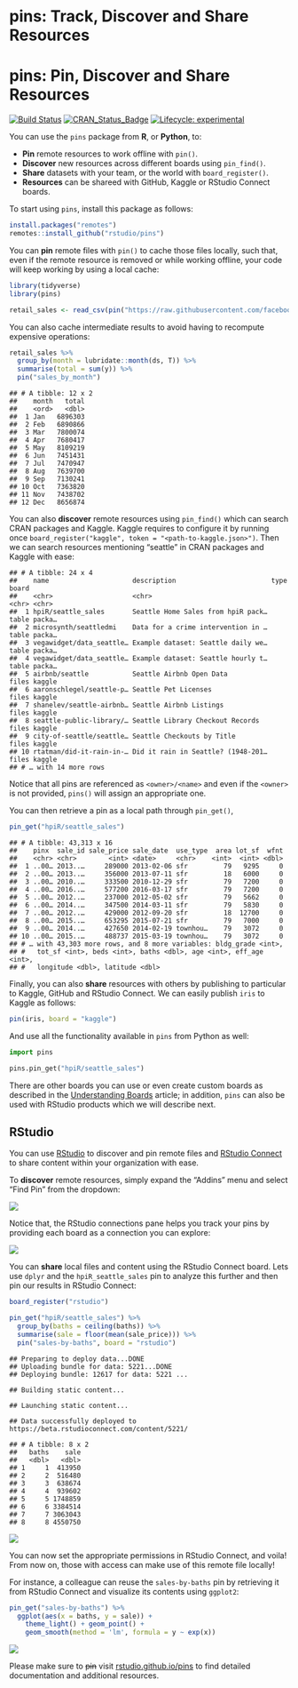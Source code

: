pins: Track, Discover and Share Resources
================

# pins: Pin, Discover and Share Resources

[![Build
Status](https://travis-ci.org/rstudio/pins.svg?branch=master)](https://travis-ci.org/rstudio/pins)
[![CRAN\_Status\_Badge](https://www.r-pkg.org/badges/version/pins)](https://cran.r-project.org/package=pins)
[![Lifecycle:
experimental](https://img.shields.io/badge/lifecycle-experimental-red.svg)](https://www.tidyverse.org/lifecycle/#experimental)

You can use the `pins` package from **R**, or **Python**, to:

  - **Pin** remote resources to work offline with `pin()`.
  - **Discover** new resources across different boards using
    `pin_find()`.
  - **Share** datasets with your team, or the world with
    `board_register()`.
  - **Resources** can be shareed with GitHub, Kaggle or RStudio Connect
    boards.

To start using `pins`, install this package as follows:

``` r
install.packages("remotes")
remotes::install_github("rstudio/pins")
```

You can **pin** remote files with `pin()` to cache those files locally,
such that, even if the remote resource is removed or while working
offline, your code will keep working by using a local cache:

``` r
library(tidyverse)
library(pins)

retail_sales <- read_csv(pin("https://raw.githubusercontent.com/facebook/prophet/master/examples/example_retail_sales.csv"))
```

You can also cache intermediate results to avoid having to recompute
expensive operations:

``` r
retail_sales %>%
  group_by(month = lubridate::month(ds, T)) %>%
  summarise(total = sum(y)) %>%
  pin("sales_by_month")
```

    ## # A tibble: 12 x 2
    ##    month   total
    ##    <ord>   <dbl>
    ##  1 Jan   6896303
    ##  2 Feb   6890866
    ##  3 Mar   7800074
    ##  4 Apr   7680417
    ##  5 May   8109219
    ##  6 Jun   7451431
    ##  7 Jul   7470947
    ##  8 Aug   7639700
    ##  9 Sep   7130241
    ## 10 Oct   7363820
    ## 11 Nov   7438702
    ## 12 Dec   8656874

You can also **discover** remote resources using `pin_find()` which can
search CRAN packages and Kaggle. Kaggle requires to configure it by
running once `board_register("kaggle", token =
"<path-to-kaggle.json>")`. Then we can search resources mentioning
“seattle” in CRAN packages and Kaggle with ease:

    ## # A tibble: 24 x 4
    ##    name                     description                        type  board 
    ##    <chr>                    <chr>                              <chr> <chr> 
    ##  1 hpiR/seattle_sales       Seattle Home Sales from hpiR pack… table packa…
    ##  2 microsynth/seattledmi    Data for a crime intervention in … table packa…
    ##  3 vegawidget/data_seattle… Example dataset: Seattle daily we… table packa…
    ##  4 vegawidget/data_seattle… Example dataset: Seattle hourly t… table packa…
    ##  5 airbnb/seattle           Seattle Airbnb Open Data           files kaggle
    ##  6 aaronschlegel/seattle-p… Seattle Pet Licenses               files kaggle
    ##  7 shanelev/seattle-airbnb… Seattle Airbnb Listings            files kaggle
    ##  8 seattle-public-library/… Seattle Library Checkout Records   files kaggle
    ##  9 city-of-seattle/seattle… Seattle Checkouts by Title         files kaggle
    ## 10 rtatman/did-it-rain-in-… Did it rain in Seattle? (1948-201… files kaggle
    ## # … with 14 more rows

Notice that all pins are referenced as `<owner>/<name>` and even if the
`<owner>` is not provided, `pins()` will assign an appropriate one.

You can then retrieve a pin as a local path through `pin_get()`,

``` r
pin_get("hpiR/seattle_sales")
```

    ## # A tibble: 43,313 x 16
    ##    pinx  sale_id sale_price sale_date  use_type  area lot_sf  wfnt
    ##    <chr> <chr>        <int> <date>     <chr>    <int>  <int> <dbl>
    ##  1 ..00… 2013..…     289000 2013-02-06 sfr         79   9295     0
    ##  2 ..00… 2013..…     356000 2013-07-11 sfr         18   6000     0
    ##  3 ..00… 2010..…     333500 2010-12-29 sfr         79   7200     0
    ##  4 ..00… 2016..…     577200 2016-03-17 sfr         79   7200     0
    ##  5 ..00… 2012..…     237000 2012-05-02 sfr         79   5662     0
    ##  6 ..00… 2014..…     347500 2014-03-11 sfr         79   5830     0
    ##  7 ..00… 2012..…     429000 2012-09-20 sfr         18  12700     0
    ##  8 ..00… 2015..…     653295 2015-07-21 sfr         79   7000     0
    ##  9 ..00… 2014..…     427650 2014-02-19 townhou…    79   3072     0
    ## 10 ..00… 2015..…     488737 2015-03-19 townhou…    79   3072     0
    ## # … with 43,303 more rows, and 8 more variables: bldg_grade <int>,
    ## #   tot_sf <int>, beds <int>, baths <dbl>, age <int>, eff_age <int>,
    ## #   longitude <dbl>, latitude <dbl>

Finally, you can also **share** resources with others by publishing to
particular to Kaggle, GitHub and RStudio Connect. We can easily publish
`iris` to Kaggle as follows:

``` r
pin(iris, board = "kaggle")
```

And use all the functionality available in `pins` from Python as well:

``` python
import pins

pins.pin_get("hpiR/seattle_sales")
```

There are other boards you can use or even create custom boards as
described in the [Understanding
Boards](https://rstudio.github.io/pins/articles/boards.html) article; in
addition, `pins` can also be used with RStudio products which we will
describe next.

## RStudio

You can use [RStudio](https://www.rstudio.com/products/rstudio/) to
discover and pin remote files and [RStudio
Connect](https://www.rstudio.com/products/connect/) to share content
within your organization with ease.

To **discover** remote resources, simply expand the “Addins” menu and
select “Find Pin” from the dropdown:

![](tools/readme/rstudio-discover-pins.png)

Notice that, the RStudio connections pane helps you track your pins by
providing each board as a connection you can explore:

![](tools/readme/rstudio-explore-pins.png)

You can **share** local files and content using the RStudio Connect
board. Lets use `dplyr` and the `hpiR_seattle_sales` pin to analyze this
further and then pin our results in RStudio Connect:

``` r
board_register("rstudio")
```

``` r
pin_get("hpiR/seattle_sales") %>%
  group_by(baths = ceiling(baths)) %>%
  summarise(sale = floor(mean(sale_price))) %>%
  pin("sales-by-baths", board = "rstudio")
```

    ## Preparing to deploy data...DONE
    ## Uploading bundle for data: 5221...DONE
    ## Deploying bundle: 12617 for data: 5221 ...

    ## Building static content...

    ## Launching static content...

    ## Data successfully deployed to https://beta.rstudioconnect.com/content/5221/

    ## # A tibble: 8 x 2
    ##   baths    sale
    ##   <dbl>   <dbl>
    ## 1     1  413950
    ## 2     2  516480
    ## 3     3  638674
    ## 4     4  939602
    ## 5     5 1748859
    ## 6     6 3384514
    ## 7     7 3063043
    ## 8     8 4550750

![](tools/readme/rstudio-share-pins.png)

You can now set the appropriate permissions in RStudio Connect, and
voila\! From now on, those with access can make use of this remote file
locally\!

For instance, a colleague can reuse the `sales-by-baths` pin by
retrieving it from RStudio Connect and visualize its contents using
`ggplot2`:

``` r
pin_get("sales-by-baths") %>%
  ggplot(aes(x = baths, y = sale)) +
    theme_light() + geom_point() +
    geom_smooth(method = 'lm', formula = y ~ exp(x))
```

![](tools/readme/rstudio-plot-pin-1.png)<!-- -->

Please make sure to ~~pin~~ visit
[rstudio.github.io/pins](https://rstudio.github.io/pins/) to find
detailed documentation and additional resources.
